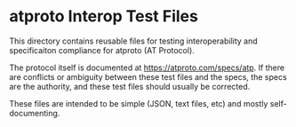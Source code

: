 
atproto Interop Test Files
==========================

This directory contains reusable files for testing interoperability and specificaiton compliance for atproto (AT Protocol).

The protocol itself is documented at <https://atproto.com/specs/atp>. If there are conflicts or ambiguity between these test files and the specs, the specs are the authority, and these test files should usually be corrected.

These files are intended to be simple (JSON, text files, etc) and mostly self-documenting.
